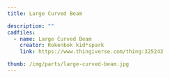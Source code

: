 ```yaml
---
title: Large Curved Beam

description: ""
cadfiles:
  - name: Large Curved Beam
    creator: Rokenbok kid*spark
    link: https://www.thingiverse.com/thing:325243

thumb: /img/parts/large-curved-beam.jpg
---
```

